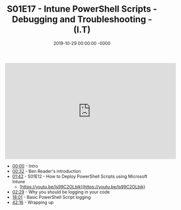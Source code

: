 ﻿---
layout: post
title: "S01E17 - Intune PowerShell Scripts - Debugging and Troubleshooting - (I.T)"
date: 2019-10-29 00:00:00 -0000
categories:
---

<iframe loading="lazy" width="560" height="315" src="https://www.youtube.com/embed/EpDV_K8TZm4" title="YouTube video player" frameborder="0" allow="accelerometer; autoplay; clipboard-write; encrypted-media; gyroscope; picture-in-picture" allowfullscreen></iframe>

 * [00:00](https://www.youtube.com/watch?v=EpDV_K8TZm4&t=0s) - Intro
 * [00:32](https://www.youtube.com/watch?v=EpDV_K8TZm4&t=32s) - Ben Reader's introduction
 * [01:42](https://www.youtube.com/watch?v=EpDV_K8TZm4&t=102s) - S01E12 - How to Deploy PowerShell Scripts using Microsoft Intune
   - [https://youtu.be/ls99C2OLbjk](https://youtu.be/ls99C2OLbjk)
 * [02:29](https://www.youtube.com/watch?v=EpDV_K8TZm4&t=149s) - Why you should be logging in your code
 * [18:01](https://www.youtube.com/watch?v=EpDV_K8TZm4&t=1081s) - Basic PowerShell Script logging
 * [42:16](https://www.youtube.com/watch?v=EpDV_K8TZm4&t=2536s) - Wrapping up

